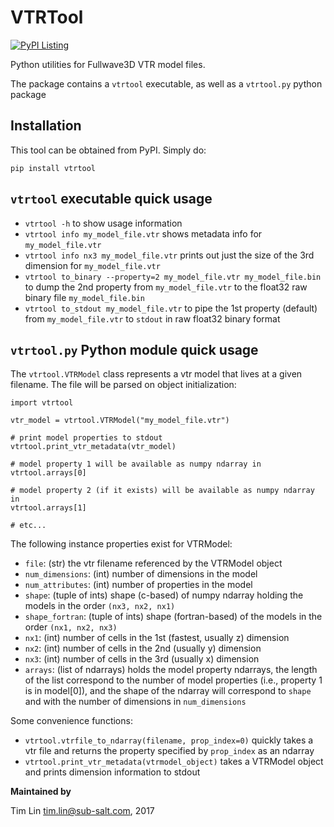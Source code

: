VTRTool
=======

[![PyPI Listing](https://img.shields.io/pypi/v/vtrtool.svg)](https://pypi.python.org/pypi/vtrtool)

Python utilities for Fullwave3D VTR model files.

The package contains a `vtrtool` executable, as well as a `vtrtool.py` python package

Installation
------------------------------------------

This tool can be obtained from PyPI. Simply do:

```
pip install vtrtool
```

`vtrtool` executable quick usage
------------------------------------------

- `vtrtool -h` to show usage information
- `vtrtool info my_model_file.vtr` shows metadata info for `my_model_file.vtr`
- `vtrtool info nx3 my_model_file.vtr` prints out just the size of the 3rd dimension for `my_model_file.vtr`
- `vtrtool to_binary --property=2 my_model_file.vtr my_model_file.bin` to dump the 2nd property from `my_model_file.vtr` to the float32 raw binary file `my_model_file.bin`
- `vtrtool to_stdout my_model_file.vtr` to pipe the 1st property (default) from `my_model_file.vtr` to `stdout` in raw float32 binary format

`vtrtool.py` Python module quick usage
------------------------------------------

The `vtrtool.VTRModel` class represents a vtr model that lives at a given filename. The file will be parsed on object initialization:

```
import vtrtool

vtr_model = vtrtool.VTRModel("my_model_file.vtr")

# print model properties to stdout
vtrtool.print_vtr_metadata(vtr_model)

# model property 1 will be available as numpy ndarray in
vtrtool.arrays[0]

# model property 2 (if it exists) will be available as numpy ndarray in
vtrtool.arrays[1]

# etc...
```

The following instance properties exist for VTRModel:

- `file`: (str) the vtr filename referenced by the VTRModel object
- `num_dimensions`: (int) number of dimensions in the model
- `num_attributes`: (int) number of properties in the model
- `shape`: (tuple of ints) shape (c-based) of numpy ndarray holding the models in the order `(nx3, nx2, nx1)`
- `shape_fortran`: (tuple of ints) shape (fortran-based) of the models in the order `(nx1, nx2, nx3)`
- `nx1`: (int) number of cells in the 1st (fastest, usually z) dimension
- `nx2`: (int) number of cells in the 2nd (usually y) dimension
- `nx3`: (int) number of cells in the 3rd (usually x) dimension
- `arrays`: (list of ndarrays) holds the model property ndarrays, the length of the list correspond to the number of model properties (i.e., property 1 is in model[0]), and the shape of the ndarray will correspond to `shape` and with the number of dimensions in `num_dimensions`

Some convenience functions:

- `vtrtool.vtrfile_to_ndarray(filename, prop_index=0)` quickly takes a vtr file and returns the property specified by `prop_index` as an ndarray
- `vtrtool.print_vtr_metadata(vtrmodel_object)` takes a VTRModel object and prints dimension information to stdout


**Maintained by**

Tim Lin <tim.lin@sub-salt.com>, 2017